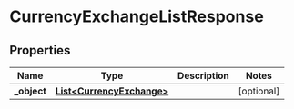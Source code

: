 

# CurrencyExchangeListResponse

## Properties

Name | Type | Description | Notes
------------ | ------------- | ------------- | -------------
**_object** | [**List&lt;CurrencyExchange&gt;**](CurrencyExchange.md) |  |  [optional]



